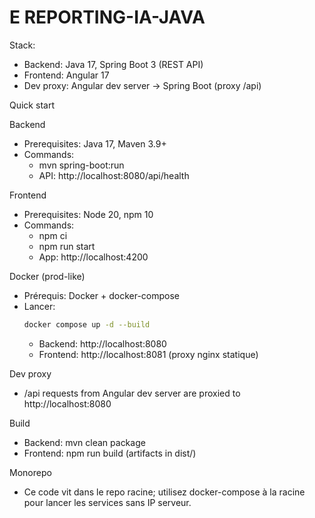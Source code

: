 # E REPORTING-IA-JAVA

Stack:
- Backend: Java 17, Spring Boot 3 (REST API)
- Frontend: Angular 17
- Dev proxy: Angular dev server -> Spring Boot (proxy /api)

Quick start

Backend
- Prerequisites: Java 17, Maven 3.9+
- Commands:
  - mvn spring-boot:run
  - API: http://localhost:8080/api/health

Frontend
- Prerequisites: Node 20, npm 10
- Commands:
  - npm ci
  - npm run start
  - App: http://localhost:4200

Docker (prod-like)
- Prérequis: Docker + docker-compose
- Lancer:
  ```bash
  docker compose up -d --build
  ```
  - Backend: http://localhost:8080
  - Frontend: http://localhost:8081 (proxy nginx statique)

Dev proxy
- /api requests from Angular dev server are proxied to http://localhost:8080

Build
- Backend: mvn clean package
- Frontend: npm run build (artifacts in dist/)

Monorepo
- Ce code vit dans le repo racine; utilisez docker-compose à la racine pour lancer les services sans IP serveur.